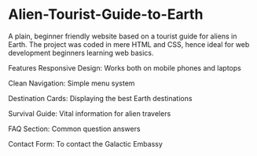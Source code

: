 # Alien-Tourist-Guide-to-Earth

A plain, beginner friendly website based on a tourist guide for aliens in Earth. The project was coded in mere HTML and CSS, hence ideal for web development beginners learning web basics.

Features Responsive Design: Works both on mobile phones and laptops

Clean Navigation: Simple menu system

Destination Cards: Displaying the best Earth destinations

Survival Guide: Vital information for alien travelers

FAQ Section: Common question answers

Contact Form: To contact the Galactic Embassy
